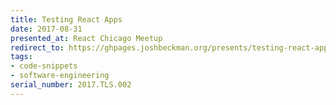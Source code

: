 ```yaml
---
title: Testing React Apps
date: 2017-08-31
presented_at: React Chicago Meetup
redirect_to: https://ghpages.joshbeckman.org/presents/testing-react-apps
tags:
- code-snippets
- software-engineering
serial_number: 2017.TLS.002
---
```

<script>
  window.location = 'https://docs.google.com/presentation/d/1j6ebPESZA371ms8YLDHD4j22gl5sTtLfK9pJHDEkIBs/edit?ts=59952218#slide=id.p';
</script>
